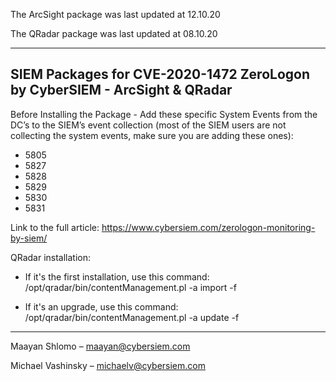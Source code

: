 The ArcSight package was last updated at 12.10.20

The QRadar package was last updated at 08.10.20

----

## SIEM Packages for CVE-2020-1472 ZeroLogon by CyberSIEM - ArcSight & QRadar ##

Before Installing the Package - 
Add these specific System Events from the DC’s to the SIEM’s event collection
(most of the SIEM users are not collecting the system events, make sure you are adding these ones):
  * 5805
  * 5827
  * 5828
  * 5829
  * 5830
  * 5831

Link to the full article:
https://www.cybersiem.com/zerologon-monitoring-by-siem/


QRadar installation: 
  - If it's the first installation, use this command:
  /opt/qradar/bin/contentManagement.pl -a import -f <content file>
  
  - If it's an upgrade, use this command:
  /opt/qradar/bin/contentManagement.pl -a update -f <content file>


----

Maayan Shlomo – maayan@cybersiem.com

Michael Vashinsky – michaelv@cybersiem.com
